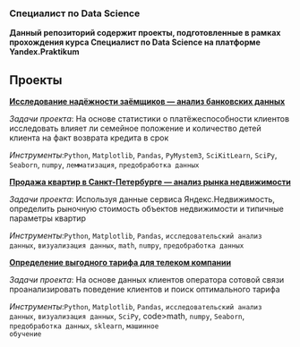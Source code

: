 ### Специалист по Data Science

**Данный репозиторий содержит проекты, подготовленные в рамках прохождения курса Специалист по Data Science на платформе Yandex.Praktikum**


## Проекты

**[Исследование надёжности заёмщиков — анализ банковских данных](https://github.com/namogoddess/projects/blob/main/Data_preprocessing.ipynb)** 

_Задачи проекта_:  На основе статистики о платёжеспособности клиентов исследовать влияет ли семейное положение и количество детей клиента на факт возврата кредита в срок

_Инструменты_:<code>Python</code>, <code>Matplotlib</code>, <code>Pandas</code>, <code>PyMystem3</code>, <code>SciKitLearn</code>, <code>SciPy</code>, <code>Seaborn</code>, <code>numpy</code>, <code>лемматизация</code>, <code>предобработка данных</code>


**[Продажа квартир в Санкт-Петербурге — анализ рынка недвижимости](https://github.com/namogoddess/projects/blob/main/Exploratory_data_analysis.ipynb)** 

_Задачи проекта_:  Используя данные сервиса Яндекс.Недвижимость, определить рыночную стоимость объектов недвижимости и типичные параметры квартир

_Инструменты_:<code>Python</code>, <code>Matplotlib</code>, <code>Pandas</code>, <code>исследовательский анализ данных</code>, <code>визуализация данных</code>,  <code>math</code>, <code>numpy</code>, <code>предобработка данных</code>

**[Определение выгодного тарифа для телеком компании](https://github.com/namogoddess/projects/blob/main/Introduction_to_machine_learning.ipynb)** 

_Задачи проекта_:  На основе данных клиентов оператора сотовой связи проанализировать поведение клиентов и поиск оптимального тарифа

_Инструменты_:<code>Python</code>, <code>Matplotlib</code>, <code>Pandas</code>, <code>исследовательский анализ данных</code>, <code>визуализация данных</code>,  <code>SciPy</code>, code>math</code>, <code>numpy</code>, <code>Seaborn</code>, <code>предобработка данных</code>, <code>sklearn</code>, <code>машинное обучение</code>

